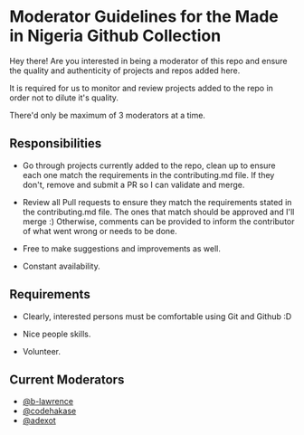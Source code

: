 # Moderator Guidelines for the Made in Nigeria Github Collection

Hey there! Are you interested in being a moderator of this repo and ensure the quality and authenticity of projects and repos added here.

It is required for us to monitor and review projects added to the repo in order not to dilute it's quality.

There'd only be maximum of 3 moderators at a time.

## Responsibilities

* Go through projects currently added to the repo, clean up to ensure each one match the requirements in the contributing.md file. If they don't, remove and submit a PR so I can validate and merge.

* Review all Pull requests to ensure they match the requirements stated in the contributing.md file. The ones that match should be approved and I'll merge :) Otherwise, comments can be provided to inform the contributor of what went wrong or needs to be done.

* Free to make suggestions and improvements as well.

* Constant availability.


## Requirements

* Clearly, interested persons must be comfortable using Git and Github :D

* Nice people skills.

* Volunteer.

## Current Moderators

* [@b-lawrence](https://github.com/b-lawrence)
* [@codehakase](https://github.com/codehakase)
* [@adexot](https://github.com/adexot)

